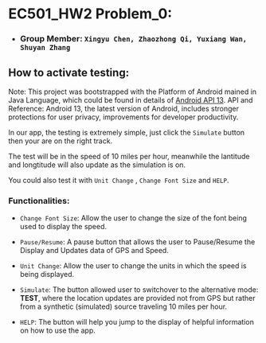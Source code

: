 # EC501_HW2 Problem_0: 

- ### **Group Member:** `Xingyu Chen, Zhaozhong Qi, Yuxiang Wan, Shuyan Zhang`


## How to activate testing:

Note: This project was bootstrapped with the Platform of Android mained in Java Language, which could be found in details of [Android API 13](https://developer.android.com/about). API and Reference: Android 13, the latest version of Android, includes stronger protections for user privacy, improvements for developer productivity.


In our app, the testing is extremely simple, just click the `Simulate` button then your are on the right track.

The test will be in the speed of 10 miles per hour, meanwhile the lantitude and longtitude will also update as the simulation is on.

You could also test it with `Unit Change` , `Change Font Size` and `HELP`.


### Functionalities: 

-   `Change Font Size`: Allow the user to change the size of the font being used to display the speed.

-   `Pause/Resume`: A pause button that allows the user to Pause/Resume the Display and Updates data of GPS and Speed.

-   `Unit Change`: Allow the user to change the units in which the speed is being displayed.

-   `Simulate`: The button allowed user to switchover to the alternative mode: **TEST**, where the location updates are provided not from GPS but rather from a synthetic (simulated) source traveling 10 miles per hour.

-   `HELP`: The button will help you jump to the display of helpful information on how to use the app.
